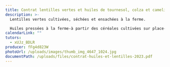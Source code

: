 ```yaml
---
title: Contrat lentilles vertes et huiles de tournesol, colza et cameline
description: >-
  Lentilles vertes cultivées, séchées et ensachées à la ferme.

  Huiles pressées à la ferme-à partir des céréales cultivées sur place- filtrées et embouteillées à la Gagnerie.
calendarLink: ""
tutors:
  - xUJz_BDLR
producer: fFg4d823W
photoUrl: /uploads/images/thumb_img_4647_1024.jpg
documentPath: /uploads/files/contrat-huiles-et-lentilles-2023.pdf
---
```

